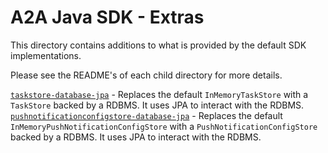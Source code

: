 # A2A Java SDK - Extras

This directory contains additions to what is provided by the default SDK implementations.

Please see the README's of each child directory for more details.

[`taskstore-database-jpa`](./taskstore-database-jpa/README.md) - Replaces the default `InMemoryTaskStore` with a `TaskStore` backed by a RDBMS. It uses JPA to interact with the RDBMS.
[`pushnotificationconfigstore-database-jpa`](./pushnotificationconfigstore-database-jpa/README.md) - Replaces the default `InMemoryPushNotificationConfigStore` with a `PushNotificationConfigStore` backed by a RDBMS. It uses JPA to interact with the RDBMS.